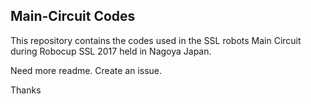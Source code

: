 ## Main-Circuit Codes

This repository contains the codes used in the SSL robots Main Circuit during Robocup SSL 2017 held in Nagoya Japan.

Need more readme.
Create an issue.


Thanks
